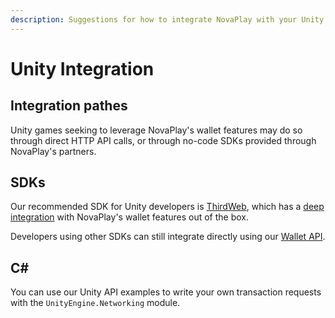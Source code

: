 ```yaml
---
description: Suggestions for how to integrate NovaPlay with your Unity Project
---
```


# Unity Integration

## Integration pathes

Unity games seeking to leverage NovaPlay's wallet features may do so through direct HTTP API calls, or through no-code SDKs provided through NovaPlay's partners.

## SDKs

Our recommended SDK for Unity developers is [ThirdWeb](https://thirdweb.com/), which has a [deep integration](https://portal.thirdweb.com/unity/wallets/actions/connect) with NovaPlay's wallet features out of the box.

Developers using other SDKs can still integrate directly using our [Wallet API](../api/).

## C\#

You can use our Unity API examples to write your own transaction requests with the `UnityEngine.Networking` module.

